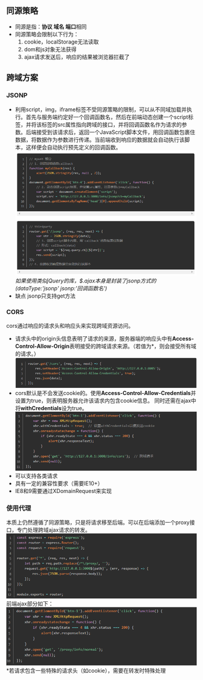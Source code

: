 ## 同源策略
* 同源是指：**协议 域名 端口**相同  
* 同源策略会限制以下行为：
  1. cookie，localStorage无法读取  
  2. dom和js对象无法获得  
  3. ajax请求发送后，响应的结果被浏览器拦截了   

## 跨域方案
### JSONP
* 利用script，img，iframe标签不受同源策略的限制，可以从不同域加载并执行。首先与服务端约定好一个回调函数名，然后在前端动态创建一个script标签，并将该标签的src属性指向跨域的接口，并将回调函数名作为请求的参数。后端接受到该请求后，返回一个JavaScript脚本文件，用回调函数包裹住数据，将数据作为参数进行传递。当前端收到响应的数据就会自动执行该脚本，这样便会自动执行预先定义的回调函数。
![jsonp方案](https://raw.githubusercontent.com/Gloria1124/picgo/main/1611520647(1).png)  
*如果使用类似jQuery的库，$.ajax本身是封装了jsonp方式的(dataType:'jsonp' jsonp:'回调函数名')*
* 缺点
jsonp只支持get方法

### CORS
cors通过响应的请求头和响应头来实现跨域资源访问。  
* 请求头中的origin头信息表明了请求的来源，服务器端的响应头中有**Access-Control-Allow-Origin**表明接受的跨域请求来源。（若值为*，则会接受所有域的请求。）  
![](https://raw.githubusercontent.com/Gloria1124/picgo/main/1611521567(1).png)
* cors默认是不会发送cookie的。使用**Access-Control-Allow-Credentials**并设置为true，则表明服务器允许该请求内包含cookie信息。 同时还需在ajax中将**withCredentials**设为true。 
![](https://raw.githubusercontent.com/Gloria1124/picgo/main/1611521612(1).png)
* 可以支持各类请求  
* 具有一定的兼容性要求（需要IE10+）  
* IE8和9需要通过XDomainRequest来实现  

### 使用代理
本质上仍然遵循了同源策略，只是将请求移至后端。可以在后端添加一个proxy接口，专门处理跨域ajax请求的转发。
![](https://raw.githubusercontent.com/Gloria1124/picgo/main/1611522107(1).png)  
前端ajax部分如下：  
![](https://raw.githubusercontent.com/Gloria1124/picgo/main/1611522160(1).png)
*若请求包含一些特殊的请求头（如cookie），需要在转发时特殊处理
